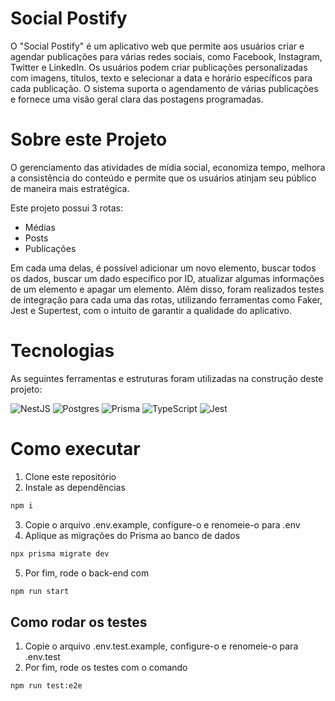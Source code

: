# Social Postify

O "Social Postify" é um aplicativo web que permite aos usuários criar e agendar publicações para várias redes sociais, como Facebook, Instagram, Twitter e LinkedIn. Os usuários podem criar publicações personalizadas com imagens, títulos, texto e selecionar a data e horário específicos para cada publicação. O sistema suporta o agendamento de várias publicações e fornece uma visão geral clara das postagens programadas.

# Sobre este Projeto

O gerenciamento das atividades de mídia social, economiza tempo, melhora a consistência do conteúdo e permite que os usuários atinjam seu público de maneira mais estratégica.

Este projeto possui 3 rotas:
- Médias
- Posts
- Publicações

Em cada uma delas, é possível adicionar um novo elemento, buscar todos os dados, buscar um dado específico por ID, atualizar algumas informações de um elemento e apagar um elemento. Além disso, foram realizados testes de integração para cada uma das rotas, utilizando ferramentas como Faker, Jest e Supertest, com o intuito de garantir a qualidade do aplicativo.

# Tecnologias

As seguintes ferramentas e estruturas foram utilizadas na construção deste projeto:

![NestJS](https://img.shields.io/badge/nestjs-%23E0234E.svg?style=for-the-badge&logo=nestjs&logoColor=white)
![Postgres](https://img.shields.io/badge/postgres-%23316192.svg?style=for-the-badge&logo=postgresql&logoColor=white)
![Prisma](https://img.shields.io/badge/Prisma-3982CE?style=for-the-badge&logo=Prisma&logoColor=white)
![TypeScript](https://img.shields.io/badge/typescript-%23007ACC.svg?style=for-the-badge&logo=typescript&logoColor=white)
![Jest](https://img.shields.io/badge/-jest-%23C21325?style=for-the-badge&logo=jest&logoColor=white)

# Como executar

1. Clone este repositório
2. Instale as dependências
```bash
npm i
```
3. Copie o arquivo .env.example, configure-o e renomeie-o para .env
4. Aplique as migrações do Prisma ao banco de dados
```bash
npx prisma migrate dev
```
5. Por fim, rode o back-end com
```bash
npm run start
```

## Como rodar os testes

1. Copie o arquivo .env.test.example, configure-o e renomeie-o para .env.test
2. Por fim, rode os testes com o comando
```bash
npm run test:e2e
```
